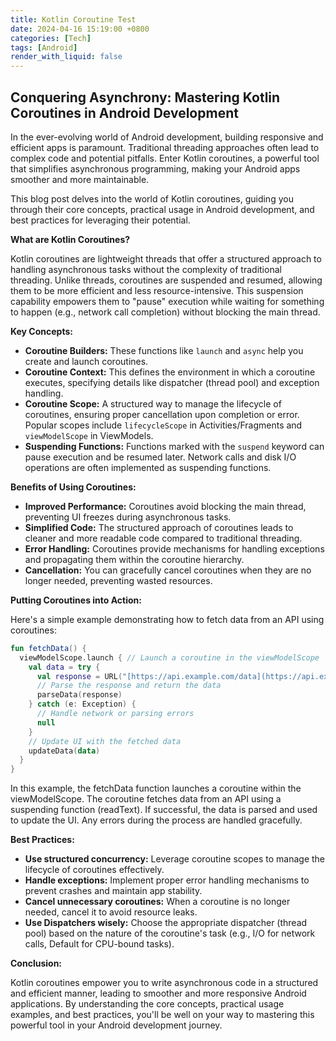 ```yaml
---
title: Kotlin Coroutine Test
date: 2024-04-16 15:19:00 +0800
categories: [Tech]
tags: [Android]
render_with_liquid: false
---
```


## Conquering Asynchrony: Mastering Kotlin Coroutines in Android Development

In the ever-evolving world of Android development, building responsive and efficient apps is paramount. Traditional threading approaches often lead to complex code and potential pitfalls. Enter Kotlin coroutines, a powerful tool that simplifies asynchronous programming, making your Android apps smoother and more maintainable.

This blog post delves into the world of Kotlin coroutines, guiding you through their core concepts, practical usage in Android development, and best practices for leveraging their potential.

**What are Kotlin Coroutines?**

Kotlin coroutines are lightweight threads that offer a structured approach to handling asynchronous tasks without the complexity of traditional threading. Unlike threads, coroutines are suspended and resumed, allowing them to be more efficient and less resource-intensive. This suspension capability empowers them to "pause" execution while waiting for something to happen (e.g., network call completion) without blocking the main thread.

**Key Concepts:**

* **Coroutine Builders:** These functions like `launch` and `async` help you create and launch coroutines.
* **Coroutine Context:** This defines the environment in which a coroutine executes, specifying details like dispatcher (thread pool) and exception handling.
* **Coroutine Scope:** A structured way to manage the lifecycle of coroutines, ensuring proper cancellation upon completion or error. Popular scopes include `lifecycleScope` in Activities/Fragments and `viewModelScope` in ViewModels.
* **Suspending Functions:** Functions marked with the `suspend` keyword can pause execution and be resumed later. Network calls and disk I/O operations are often implemented as suspending functions.

**Benefits of Using Coroutines:**

* **Improved Performance:** Coroutines avoid blocking the main thread, preventing UI freezes during asynchronous tasks.
* **Simplified Code:** The structured approach of coroutines leads to cleaner and more readable code compared to traditional threading.
* **Error Handling:** Coroutines provide mechanisms for handling exceptions and propagating them within the coroutine hierarchy.
* **Cancellation:** You can gracefully cancel coroutines when they are no longer needed, preventing wasted resources.

**Putting Coroutines into Action:**

Here's a simple example demonstrating how to fetch data from an API using coroutines:

```kotlin
fun fetchData() {
  viewModelScope.launch { // Launch a coroutine in the viewModelScope
    val data = try {
      val response = URL("[https://api.example.com/data](https://api.example.com/data)").readText()
      // Parse the response and return the data
      parseData(response)
    } catch (e: Exception) {
      // Handle network or parsing errors
      null
    }
    // Update UI with the fetched data
    updateData(data)
  }
}
```

In this example, the fetchData function launches a coroutine within the viewModelScope. The coroutine fetches data from an API using a suspending function (readText). If successful, the data is parsed and used to update the UI. Any errors during the process are handled gracefully.

**Best Practices:**

* **Use structured concurrency:** Leverage coroutine scopes to manage the lifecycle of coroutines effectively.
* **Handle exceptions:** Implement proper error handling mechanisms to prevent crashes and maintain app stability.
* **Cancel unnecessary coroutines:** When a coroutine is no longer needed, cancel it to avoid resource leaks.
* **Use Dispatchers wisely:** Choose the appropriate dispatcher (thread pool) based on the nature of the coroutine's task (e.g., I/O for network calls, Default for CPU-bound tasks).

**Conclusion:**

Kotlin coroutines empower you to write asynchronous code in a structured and efficient manner, leading to smoother and more responsive Android applications. By understanding the core concepts, practical usage examples, and best practices, you'll be well on your way to mastering this powerful tool in your Android development journey.
